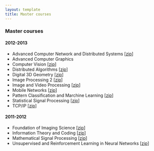 ```yaml
---
layout: template
title: Master courses
---
```


### Master courses

#### 2012-2013

- Advanced Computer Network and Distributed Systems [[zip](https://dl.dropboxusercontent.com/u/6168035/damienfirmenich.com/itc.zip)]
- Advanced Computer Graphics
- Computer Vision [[zip](https://dl.dropboxusercontent.com/u/6168035/damienfirmenich.com/cv.zip)]
- Distributed Algorithms [[zip](https://dl.dropboxusercontent.com/u/6168035/damienfirmenich.com/da.zip)]
- Digital 3D Geometry [[zip](https://dl.dropboxusercontent.com/u/6168035/damienfirmenich.com/dgp.zip)]
- Image Processing 2 [[zip](https://dl.dropboxusercontent.com/u/6168035/damienfirmenich.com/ip2.zip)]
- Image and Video Processing [[zip](https://dl.dropboxusercontent.com/u/6168035/damienfirmenich.com/ivp.zip)]
- Mobile Networks [[zip](https://dl.dropboxusercontent.com/u/6168035/damienfirmenich.com/mobnet.zip)]
- Pattern Classification and Marchine Learning [[zip](https://dl.dropboxusercontent.com/u/6168035/damienfirmenich.com/pcml.zip)]
- Statistical Signal Processing [[zip](https://dl.dropboxusercontent.com/u/6168035/damienfirmenich.com/ssp.zip)]
- TCP/IP [[zip](https://dl.dropboxusercontent.com/u/6168035/damienfirmenich.com/tcpip.zip)]

#### 2011-2012
- Foundation of Imaging Science [[zip](https://dl.dropboxusercontent.com/u/6168035/damienfirmenich.com/fis.zip)]
- Information Theory and Coding [[zip](https://dl.dropboxusercontent.com/u/6168035/damienfirmenich.com/itc.zip)]
- Mathematical Signal Processing [[zip](https://dl.dropboxusercontent.com/u/6168035/damienfirmenich.com/msp.zip)]
- Unsupervised and Reinforcement Learning in Neural Networks [[zip](https://dl.dropboxusercontent.com/u/6168035/damienfirmenich.com/url.zip)]
